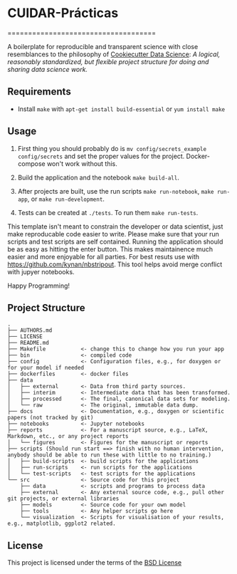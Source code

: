 # CUIDAR-Prácticas
====================================

A boilerplate for reproducible and transparent science with close resemblances to the philosophy of [Cookiecutter Data Science](https://github.com/drivendata/cookiecutter-data-science): *A logical, reasonably standardized, but flexible project structure for doing and sharing data science work.*

## Requirements

* Install `make` with `apt-get install build-essential` or `yum install make`

## Usage

1. First thing you should probably do is `mv config/secrets_example config/secrets` and set the proper values for the project.  Docker-compose won't work without this.

2. Build the application and the notebook `make build-all`.

3. After projects are built, use the run scripts `make run-notebook`, `make run-app`, or `make run-development`.

4. Tests can be created at `./tests`. To run them `make run-tests`.

This template isn't meant to constrain the developer or data scientist, just make reproducable code easier to write.  Please make sure that your run scripts and test scripts are self contained.  Running the application should be as easy as hitting the enter button.  This makes maintainence much easier and more enjoyable for all parties.  For best resuts use with https://github.com/kynan/nbstripout.  This tool helps avoid merge conflict with jupyer notebooks.

Happy Programming!

## Project Structure

```plaintext
.
├── AUTHORS.md
├── LICENSE
├── README.md
├── Makefile           <- change this to change how you run your app
├── bin                <- compiled code
├── config             <- Configuration files, e.g., for doxygen or for your model if needed
├── dockerfiles        <- docker files
├── data
│   ├── external       <- Data from third party sources.
│   ├── interim        <- Intermediate data that has been transformed.
│   ├── processed      <- The final, canonical data sets for modeling.
│   └── raw            <- The original, immutable data dump.
├── docs               <- Documentation, e.g., doxygen or scientific papers (not tracked by git)
├── notebooks          <- Jupyter notebooks
├── reports            <- For a manuscript source, e.g., LaTeX, Markdown, etc., or any project reports
│   └── figures        <- Figures for the manuscript or reports
├── scripts (Should run start ==> finish with no human intervention, anybody should be able to run these with little to no training.)
│   ├── build-scripts  <- build scripts for the applications
│   ├── run-scripts    <- run scripts for the applications 
│   └── test-scripts   <- test scripts for the applications
└── src                <- Source code for this project
    ├── data           <- scripts and programs to process data
    ├── external       <- Any external source code, e.g., pull other git projects, or external libraries
    ├── models         <- Source code for your own model
    ├── tools          <- Any helper scripts go here
    └── visualization  <- Scripts for visualisation of your results, e.g., matplotlib, ggplot2 related.
```

## License

This project is licensed under the terms of the [BSD License](/LICENSE)
